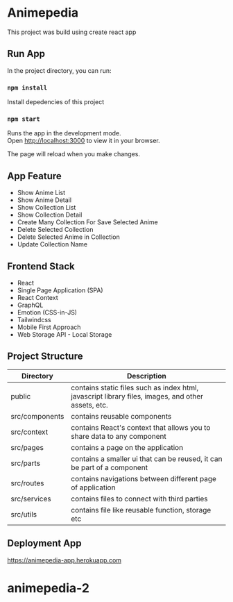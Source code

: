 # Animepedia

This project was build using create react app

## Run App

In the project directory, you can run:

### `npm install`

Install depedencies of this project

### `npm start`

Runs the app in the development mode.\
Open [http://localhost:3000](http://localhost:3000) to view it in your browser.

The page will reload when you make changes.

## App Feature

- Show Anime List
- Show Anime Detail
- Show Collection List
- Show Collection Detail
- Create Many Collection For Save Selected Anime
- Delete Selected Collection
- Delete Selected Anime in Collection
- Update Collection Name

## Frontend Stack

- React
- Single Page Application (SPA)
- React Context
- GraphQL
- Emotion (CSS-in-JS)
- Tailwindcss
- Mobile First Approach
- Web Storage API - Local Storage

## Project Structure

| Directory      | Description                                                                                        |
| -------------- | -------------------------------------------------------------------------------------------------- |
| public         | contains static files such as index html, javascript library files, images, and other assets, etc. |
| src/components | contains reusable components                                                                       |
| src/context    | contains React's context that allows you to share data to any component                            |
| src/pages      | contains a page on the application                                                                 |
| src/parts      | contains a smaller ui that can be reused, it can be part of a component                            |
| src/routes     | contains navigations between different page of application                                         |
| src/services   | contains files to connect with third parties                                                       |
| src/utils      | contains file like reusable function, storage etc                                                  |

## Deployment App

https://animepedia-app.herokuapp.com
# animepedia-2

